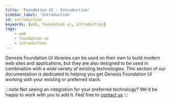 ```yaml
---
title: 'Foundation UI - Introduction'
sidebar_label: 'Introduction'
id: introduction
keywords: [web, foundation ui, introduction]
tags:
    - web
    - foundation ui
    - introduction
---
```


Genesis Foundation UI libraries can be used on their own to build modern web sites and applications, but they are also designed to be used in combination with a wide variety of existing technologies. This section of our documentation is dedicated to helping you get Genesis Foundation UI working with your existing or preferred stack.

:::note
Not seeing an integration for your preferred technology? We'd be happy to work with you to add it. Feel free to [contact us](mailto:support@genesis.global?subject=Web%20Intro%20-%20Preferred%20Stack)
:::